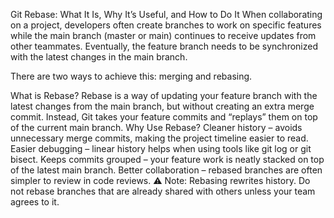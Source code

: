 
Git Rebase: What It Is, Why It’s Useful, and How to Do It
When collaborating on a project, developers often create branches to work on specific features while the main branch (master or main) continues to receive updates from other teammates. Eventually, the feature branch needs to be synchronized with the latest changes in the main branch.

There are two ways to achieve this: merging and rebasing.

What is Rebase?
Rebase is a way of updating your feature branch with the latest changes from the main branch, but without creating an extra merge commit. Instead, Git takes your feature commits and “replays” them on top of the current main branch.
Why Use Rebase?
Cleaner history – avoids unnecessary merge commits, making the project timeline easier to read.
Easier debugging – linear history helps when using tools like git log or git bisect.
Keeps commits grouped – your feature work is neatly stacked on top of the latest main branch.
Better collaboration – rebased branches are often simpler to review in code reviews.
⚠️ Note: Rebasing rewrites history. Do not rebase branches that are already shared with others unless your team agrees to it.
